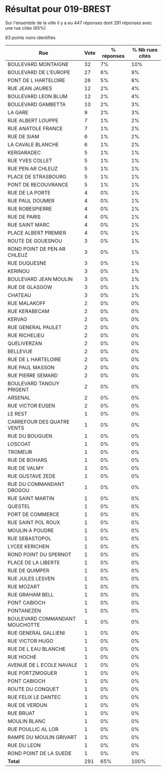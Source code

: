 # Résultat pour 019-BREST

Sur l'ensemble de la ville il y a eu 447 réponses dont 291 réponses avec une rue citée (65%)

83 points noirs identifiés

| Rue | Vote | % réponses | % Nb rues cités|
|-----|------|------------|----------------|
| BOULEVARD MONTAIGNE | 32 | 7% | 10%|
| BOULEVARD DE L'EUROPE | 27 | 6% | 9%|
| PONT DE L HARTELOIRE | 26 | 5% | 8%|
| RUE JEAN JAURES | 12 | 2% | 4%|
| BOULEVARD LEON BLUM | 12 | 2% | 4%|
| BOULEVARD GAMBETTA | 10 | 2% | 3%|
| LA GARE | 9 | 2% | 3%|
| RUE ALBERT LOUPPE | 7 | 1% | 2%|
| RUE ANATOLE FRANCE | 7 | 1% | 2%|
| RUE DE SIAM | 6 | 1% | 2%|
| LA CAVALE BLANCHE | 6 | 1% | 2%|
| KERGARADEC | 5 | 1% | 1%|
| RUE YVES COLLET | 5 | 1% | 1%|
| RUE PEN AR CHLEUZ | 5 | 1% | 1%|
| PLACE DE STRASBOURG | 5 | 1% | 1%|
| PONT DE RECOUVRANCE | 5 | 1% | 1%|
| RUE DE LA PORTE | 4 | 0% | 1%|
| RUE PAUL DOUMER | 4 | 0% | 1%|
| RUE ROBESPIERRE | 4 | 0% | 1%|
| RUE DE PARIS | 4 | 0% | 1%|
| RUE SAINT MARC | 4 | 0% | 1%|
| PLACE ALBERT PREMIER | 4 | 0% | 1%|
| ROUTE DE GOUESNOU | 3 | 0% | 1%|
| ROND POINT DE PEN AR CHLEUZ | 3 | 0% | 1%|
| RUE DUQUESNE | 3 | 0% | 1%|
| KERINOU | 3 | 0% | 1%|
| BOULEVARD JEAN MOULIN | 3 | 0% | 1%|
| RUE DE GLASGOW | 3 | 0% | 1%|
| CHATEAU | 3 | 0% | 1%|
| RUE MALAKOFF | 2 | 0% | 0%|
| RUE KERABECAM | 2 | 0% | 0%|
| KERVAO | 2 | 0% | 0%|
| RUE GENERAL PAULET | 2 | 0% | 0%|
| RUE RICHELIEU | 2 | 0% | 0%|
| QUELIVERZAN | 2 | 0% | 0%|
| BELLEVUE | 2 | 0% | 0%|
| RUE DE L HARTELOIRE | 2 | 0% | 0%|
| RUE PAUL MASSON | 2 | 0% | 0%|
| RUE PIERRE SEMARD | 2 | 0% | 0%|
| BOULEVARD TANGUY PRIGENT | 2 | 0% | 0%|
| ARSENAL | 2 | 0% | 0%|
| RUE VICTOR EUSEN | 2 | 0% | 0%|
| LE REST | 1 | 0% | 0%|
| CARREFOUR DES QUATRE VENTS | 1 | 0% | 0%|
| RUE DU BOUGUEN | 1 | 0% | 0%|
| LOSCOAT | 1 | 0% | 0%|
| TROMEUR | 1 | 0% | 0%|
| RUE DE BOHARS | 1 | 0% | 0%|
| RUE DE VALMY | 1 | 0% | 0%|
| RUE GUSTAVE ZEDE | 1 | 0% | 0%|
| RUE DU COMMANDANT DROGOU | 1 | 0% | 0%|
| RUE SAINT MARTIN | 1 | 0% | 0%|
| QUESTEL | 1 | 0% | 0%|
| PORT DE COMMERCE | 1 | 0% | 0%|
| RUE SAINT POL ROUX | 1 | 0% | 0%|
| MOULIN A POUDRE | 1 | 0% | 0%|
| RUE SEBASTOPOL | 1 | 0% | 0%|
| LYCEE KERICHEN | 1 | 0% | 0%|
| ROND POINT DU SPERNOT | 1 | 0% | 0%|
| PLACE DE LA LIBERTE | 1 | 0% | 0%|
| RUE DE QUIMPER | 1 | 0% | 0%|
| RUE JULES LESVEN | 1 | 0% | 0%|
| RUE MOZART | 1 | 0% | 0%|
| RUE GRAHAM BELL | 1 | 0% | 0%|
| PONT CABIOCH | 1 | 0% | 0%|
| PONTANEZEN | 1 | 0% | 0%|
| BOULEVARD COMMANDANT MOUCHOTTE | 1 | 0% | 0%|
| RUE GENERAL GALLIENI | 1 | 0% | 0%|
| RUE VICTOR HUGO | 1 | 0% | 0%|
| RUE DE L EAU BLANCHE | 1 | 0% | 0%|
| RUE HOCHE | 1 | 0% | 0%|
| AVENUE DE L ECOLE NAVALE | 1 | 0% | 0%|
| RUE PORTZMOGUER | 1 | 0% | 0%|
| PONT CABIOCH | 1 | 0% | 0%|
| ROUTE DU CONQUET | 1 | 0% | 0%|
| RUE FELIX LE DANTEC | 1 | 0% | 0%|
| RUE DE VERDUN | 1 | 0% | 0%|
| RUE BRUAT | 1 | 0% | 0%|
| MOULIN BLANC | 1 | 0% | 0%|
| RUE POULLIC AL LOR | 1 | 0% | 0%|
| RAMPE DU MOULIN GRIVART | 1 | 0% | 0%|
| RUE DU LEON | 1 | 0% | 0%|
| ROND POINT DE LA SUEDE | 1 | 0% | 0%|
| **Total** | 291 | 65% | 100%|
